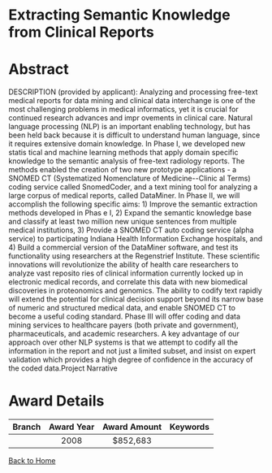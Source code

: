 
Extracting Semantic Knowledge from Clinical Reports
===================================================

# Abstract


DESCRIPTION (provided by applicant): Analyzing and processing free-text medical reports for data mining and clinical data interchange is one of the most challenging problems in medical informatics, yet it is crucial for continued research advances and impr
ovements in clinical care. Natural language processing (NLP) is an important enabling technology, but has been held back because it is difficult to understand human language, since it requires extensive domain knowledge. In Phase I, we developed new statis
tical and machine learning methods that apply domain specific knowledge to the semantic analysis of free-text radiology reports. The methods enabled the creation of two new prototype applications - a SNOMED CT (Systematized Nomenclature of Medicine--Clinic
al Terms) coding service called SnomedCoder, and a text mining tool for analyzing a large corpus of medical reports, called DataMiner. In Phase II, we will accomplish the following specific aims: 1) Improve the semantic extraction methods developed in Phas
e I, 2) Expand the semantic knowledge base and classify at least two million new unique sentences from multiple medical institutions, 3) Provide a SNOMED CT auto coding service (alpha service) to participating Indiana Health Information Exchange hospitals,
 and 4) Build a commercial version of the DataMiner software, and test its functionality using researchers at the Regenstrief Institute.         These scientific innovations will revolutionize the ability of health care researchers to analyze vast reposito
ries of clinical information currently locked up in electronic medical records, and correlate this data with new biomedical discoveries in proteonomics and genomics. The ability to codify text rapidly will extend the potential for clinical decision support
 beyond its narrow base of numeric and structured medical data, and enable SNOMED CT to become a useful coding standard. Phase III will offer coding and data mining services to healthcare payers (both private and government), pharmaceuticals, and academic 
researchers. A key advantage of our approach over other NLP systems is that we attempt to codify all the information in the report and not just a limited subset, and insist on expert validation which provides a high degree of confidence in the accuracy of 
the coded data.Project Narrative  

# Award Details

|Branch|Award Year|Award Amount|Keywords|
| :---: | :---: | :---: | :---: |
||2008|$852,683||
  
  


[Back to Home](https://github.com/chrischow/dod_sbir_awards/Reports/DJ/#1847)